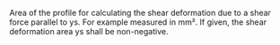 Area of the profile for calculating the shear deformation due to a shear force parallel to ys. For example measured in mm². If given, the shear deformation area ys shall be non-negative.
